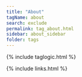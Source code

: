 ```yaml
---
title: "About"
tagName: about
search: exclude
permalink: tag_about.html
sidebar: about_sidebar
folder: tags
---
```

{% include taglogic.html %}

{% include links.html %}

